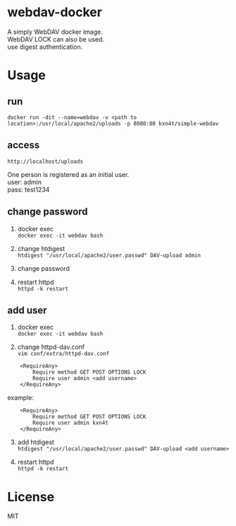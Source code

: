 # webdav-docker
A simply WebDAV docker image.  
WebDAV LOCK can also be used.  
use digest authentication.  

# Usage
## run
`docker run -dit --name=webdav -v <path to location>:/usr/local/apache2/uploads -p 8080:80 kxn4t/simple-webdav`

## access
`http://localhost/uploads`

One person is registered as an initial user.  
user: admin  
pass: test1234  

## change password
1. docker exec  
`docker exec -it webdav bash`  

2. change htdigest  
`htdigest "/usr/local/apache2/user.passwd" DAV-upload admin`  

3. change password

4. restart httpd  
`httpd -k restart`

## add user
1. docker exec  
`docker exec -it webdav bash`

2. change httpd-dav.conf  
`vim conf/extra/httpd-dav.conf`
```
    <RequireAny>
        Require method GET POST OPTIONS LOCK
        Require user admin <add username>
    </RequireAny>
```
example:
```
    <RequireAny>
        Require method GET POST OPTIONS LOCK
        Require user admin kxn4t
    </RequireAny>
```

3. add htdigest  
`htdigest "/usr/local/apache2/user.passwd" DAV-upload <add username>`  

4. restart httpd  
`httpd -k restart`

# License
MIT
